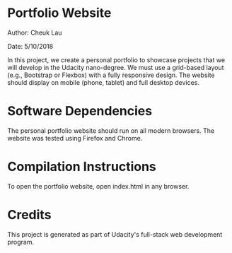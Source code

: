 # Portfolio Website

Author: Cheuk Lau

Date: 5/10/2018

In this project, we create a personal portfolio to showcase projects
that we will develop in the Udacity nano-degree. We must use a 
grid-based layout (e.g., Bootstrap or Flexbox) with a fully
responsive design. The website should display on mobile (phone,
tablet) and full desktop devices.

# Software Dependencies
The personal portfolio website should run on all modern browsers.
The website was tested using Firefox and Chrome.

# Compilation Instructions
To open the portfolio website, open index.html in any browser.

# Credits
This project is generated as part of Udacity's full-stack web development
program.

